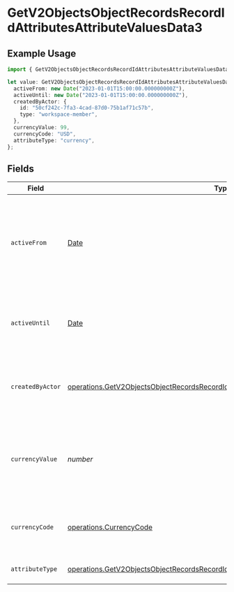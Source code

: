 # GetV2ObjectsObjectRecordsRecordIdAttributesAttributeValuesData3

## Example Usage

```typescript
import { GetV2ObjectsObjectRecordsRecordIdAttributesAttributeValuesData3 } from "attio-js/models/operations";

let value: GetV2ObjectsObjectRecordsRecordIdAttributesAttributeValuesData3 = {
  activeFrom: new Date("2023-01-01T15:00:00.000000000Z"),
  activeUntil: new Date("2023-01-01T15:00:00.000000000Z"),
  createdByActor: {
    id: "50cf242c-7fa3-4cad-87d0-75b1af71c57b",
    type: "workspace-member",
  },
  currencyValue: 99,
  currencyCode: "USD",
  attributeType: "currency",
};
```

## Fields

| Field                                                                                                                                                                                              | Type                                                                                                                                                                                               | Required                                                                                                                                                                                           | Description                                                                                                                                                                                        | Example                                                                                                                                                                                            |
| -------------------------------------------------------------------------------------------------------------------------------------------------------------------------------------------------- | -------------------------------------------------------------------------------------------------------------------------------------------------------------------------------------------------- | -------------------------------------------------------------------------------------------------------------------------------------------------------------------------------------------------- | -------------------------------------------------------------------------------------------------------------------------------------------------------------------------------------------------- | -------------------------------------------------------------------------------------------------------------------------------------------------------------------------------------------------- |
| `activeFrom`                                                                                                                                                                                       | [Date](https://developer.mozilla.org/en-US/docs/Web/JavaScript/Reference/Global_Objects/Date)                                                                                                      | :heavy_check_mark:                                                                                                                                                                                 | The point in time at which this value was made "active". `active_from` can be considered roughly analogous to `created_at`.                                                                        | 2023-01-01T15:00:00.000000000Z                                                                                                                                                                     |
| `activeUntil`                                                                                                                                                                                      | [Date](https://developer.mozilla.org/en-US/docs/Web/JavaScript/Reference/Global_Objects/Date)                                                                                                      | :heavy_check_mark:                                                                                                                                                                                 | The point in time at which this value was deactivated. If `null`, the value is active.                                                                                                             | 2023-01-01T15:00:00.000000000Z                                                                                                                                                                     |
| `createdByActor`                                                                                                                                                                                   | [operations.GetV2ObjectsObjectRecordsRecordIdAttributesAttributeValuesDataCreatedByActor](../../models/operations/getv2objectsobjectrecordsrecordidattributesattributevaluesdatacreatedbyactor.md) | :heavy_check_mark:                                                                                                                                                                                 | The actor that created this value.                                                                                                                                                                 | {<br/>"type": "workspace-member",<br/>"id": "50cf242c-7fa3-4cad-87d0-75b1af71c57b"<br/>}                                                                                                           |
| `currencyValue`                                                                                                                                                                                    | *number*                                                                                                                                                                                           | :heavy_check_mark:                                                                                                                                                                                 | A numerical representation of the currency value. A decimal with a max of 4 decimal places.                                                                                                        | 99                                                                                                                                                                                                 |
| `currencyCode`                                                                                                                                                                                     | [operations.CurrencyCode](../../models/operations/currencycode.md)                                                                                                                                 | :heavy_minus_sign:                                                                                                                                                                                 | The ISO4217 currency code representing the currency that the value is stored in.                                                                                                                   | USD                                                                                                                                                                                                |
| `attributeType`                                                                                                                                                                                    | [operations.GetV2ObjectsObjectRecordsRecordIdAttributesAttributeValuesDataAttributeType](../../models/operations/getv2objectsobjectrecordsrecordidattributesattributevaluesdataattributetype.md)   | :heavy_check_mark:                                                                                                                                                                                 | The attribute type of the value.                                                                                                                                                                   | currency                                                                                                                                                                                           |